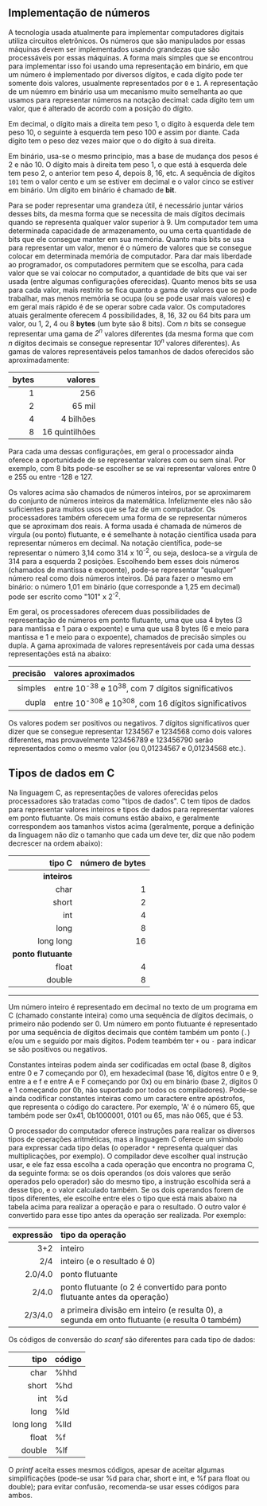 ## Implementação de números

A tecnologia usada atualmente para implementar computadores digitais utiliza circuitos eletrônicos.
Os números que são manipulados por essas máquinas devem ser implementados usando grandezas que são processáveis por essas máquinas.
A forma mais simples que se encontrou para implementar isso foi usando uma representação em binário, em que um número é implementado por diversos dígitos, e cada dígito pode ter somente dois valores, usualmente representados por `0` e `1`.
A representação de um núemro em binário usa um mecanismo muito semelhanta ao que usamos para representar números na notação decimal: cada dígito tem um valor, que é alterado de acordo com a posição do dígito.

Em decimal, o dígito mais a direita tem peso 1, o dígito à esquerda dele tem peso 10, o seguinte à esquerda tem peso 100 e assim por diante.
Cada dígito tem o peso dez vezes maior que o do dígito à sua direita.

Em binário, usa-se o mesmo princípio, mas a base de mudança dos pesos é 2 e não 10. O dígito mais à direita tem peso 1, o que está à esquerda dele tem peso 2, o anterior tem peso 4, depois 8, 16, etc.
A sequência de dígitos `101` tem o valor cento e um se estiver em decimal e o valor cinco se estiver em binário.
Um dígito em binário é chamado de **bit**.

Para se poder representar uma grandeza útil, é necessário juntar vários desses bits, da mesma forma que se necessita de mais dígitos decimais quando se representa qualquer valor superior à 9.
Um computador tem uma determinada capacidade de armazenamento, ou uma certa quantidade de bits que ele consegue manter em sua memória.
Quanto mais bits se usa para representar um valor, menor é o número de valores que se consegue colocar em determinada memória de computador.
Para dar mais liberdade ao programador, os computadores permitem que se escolha, para cada valor que se vai colocar no computador, a quantidade de bits que vai ser usada (entre algumas configurações oferecidas).
Quanto menos bits se usa para cada valor, mais restrito se fica quanto a gama de valores que se pode trabalhar, mas menos memória se ocupa (ou se pode usar mais valores) e em geral mais rápido é de se operar sobre cada valor.
Os computadores atuais geralmente oferecem 4 possibilidades, 8, 16, 32 ou 64 bits para um valor, ou 1, 2, 4 ou 8 **bytes** (um byte são 8 bits).
Com *n* bits se consegue representar uma gama de *2<sup>n</sup>* valores diferentes (da mesma forma que com *n* dígitos decimais se consegue representar *10<sup>n</sup>* valores diferentes).
As gamas de valores representáveis pelos tamanhos de dados oferecidos são aproximadamente:

| bytes | valores |
| ---: | ---: |
|    1 |  256 |
|    2 | 65 mil |
|    4 | 4 bilhões |
|    8 | 16 quintilhões |

Para cada uma dessas configurações, em geral o processador ainda oferece a oportunidade de se representar valores com ou sem sinal.
Por exemplo, com 8 bits pode-se escolher se se vai representar valores entre 0 e 255 ou entre -128 e 127.

Os valores acima são chamados de números inteiros, por se aproximarem do conjunto de números inteiros da matemática.
Infelizmente eles não são suficientes para muitos usos que se faz de um computador.
Os processadores também oferecem uma forma de se representar números que se aproximam dos reais.
A forma usada é chamada de números de vírgula (ou ponto) flutuante, e é semelhante à notação científica usada para representar números em decimal.
Na notação científica, pode-se representar o número 3,14 como 314 x 10<sup>-2</sup>, ou seja, desloca-se a vírgula de 314 para a esquerda 2 posições.
Escolhendo bem esses dois números (chamados de mantissa e expoente), pode-se representar "qualquer" número real como dois números inteiros.
Dá para fazer o mesmo em binário: o número 1,01 em binário (que corresponde a 1,25 em decimal) pode ser escrito como "101" x 2<sup>-2</sup>.

Em geral, os processadores oferecem duas possibilidades de representação de números em ponto flutuante, uma que usa 4 bytes (3 para mantissa e 1 para o expoente) e uma que usa 8 bytes (6 e meio para mantissa e 1 e meio para o expoente), chamados de precisão simples ou dupla.
A gama aproximada de valores representáveis por cada uma dessas representações está na abaixo:

| precisão | valores aproximados |
| ---: | :--- |
| simples | entre 10<sup>-38</sup> e 10<sup>38</sup>, com 7 dígitos significativos
| dupla   | entre 10<sup>-308</sup> e 10<sup>308</sup>, com 16 dígitos significativos

Os valores podem ser positivos ou negativos.
7 dígitos significativos quer dizer que se consegue representar 1234567 e 1234568 como dois valores diferentes, mas provavelmente 123456789 e 123456790 serão representados como o mesmo valor (ou 0,01234567 e 0,01234568 etc.).

## Tipos de dados em C

Na linguagem C, as representações de valores oferecidas pelos processadores são tratadas como "tipos de dados".
C tem tipos de dados para representar valores inteiros e tipos de dados para representar valores em ponto flutuante.
Os mais comuns estão abaixo, e geralmente correspondem aos tamanhos vistos acima (geralmente, porque a definição da linguagem não diz o tamanho que cada um deve ter, diz que não podem decrescer na ordem abaixo):

| tipo C | número de bytes |
| ---: | ---: |
| **inteiros** 
| char | 1 |
| short | 2 |
| int | 4 |
| long | 8 |
| long long | 16 |
| **ponto flutuante**
| float | 4 |
| double | 8 |


* * *

Um número inteiro é representado em decimal no texto de um programa em C (chamado constante inteira) como uma sequência de dígitos decimais, o primeiro não podendo ser 0.
Um número em ponto flutuante é representado por uma sequência de dígitos decimais que contém também um ponto (`.`) e/ou um `e` seguido por mais dígitos.
Podem teambém ter `+` ou `-` para indicar se são positivos ou negativos.

Constantes inteiras podem ainda ser codificadas em octal (base 8, dígitos entre 0 e 7 começando por 0), em hexadecimal (base 16, dígitos entre 0 e 9, entre a e f e entre A e F começando por 0x) ou em binário (base 2, dígitos 0 e 1 começando por 0b, não suportado por todos os compiladores). Pode-se ainda codificar constantes inteiras como um caractere entre apóstrofos, que representa o código do caractere. Por exemplo, 'A' é o número 65, que também pode ser 0x41, 0b1000001, 0101 ou 65, mas não 065, que é 53.

O processador do computador oferece instruções para realizar os diversos tipos de operações aritméticas, mas a linguagem C oferece um símbolo para expressar cada tipo delas (o operador `*` representa qualquer das multiplicações, por exemplo). O compilador deve escolher qual instrução usar, e ele faz essa escolha a cada operação que encontra no programa C, da seguinte forma: se os dois operandos (os dois valores que serão operados pelo operador) são do mesmo tipo, a instrução escolhida será a desse tipo, e o valor calculado também. Se os dois operandos forem de tipos diferentes, ele escolhe entre eles o tipo que está mais abaixo na tabela acima para realizar a operação e para o resultado. O outro valor é convertido para esse tipo antes da operação ser realizada.
Por exemplo:

| expressão | tipo da operação |
| ---: | :--- |
| 3+2       | inteiro |
| 2/4 | inteiro (e o resultado é 0) |
| 2.0/4.0 | ponto flutuante |
| 2/4.0 | ponto flutuante (o 2 é convertido para ponto flutuante antes da operação)
| 2/3/4.0 | a primeira divisão em inteiro (e resulta 0), a segunda em onto flutuante (e resulta 0 também)

Os códigos de conversão do *scanf* são diferentes para cada tipo de dados:

  tipo | código
-----: | :-------
  char | %hhd
 short | %hd
   int | %d
  long | %ld
  long long | %lld
 float | %f
double | %lf

O *printf* aceita esses mesmos códigos, apesar de aceitar algumas simplificações (pode-se usar %d para char, short e int, e %f para float ou double); para evitar confusão, recomenda-se usar esses códigos para ambos.
